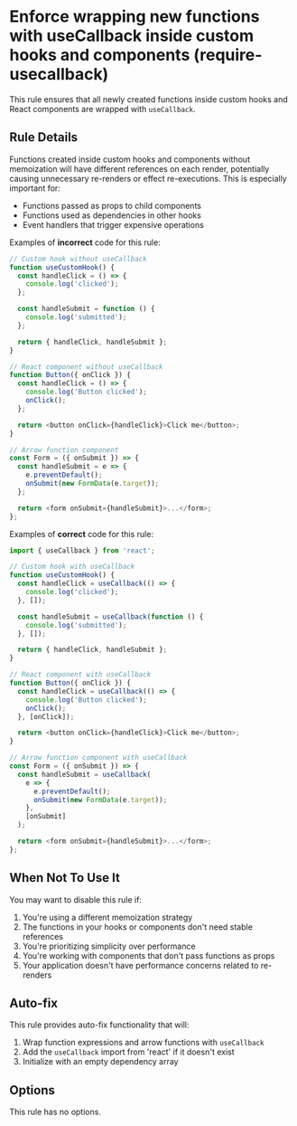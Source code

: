 # Enforce wrapping new functions with useCallback inside custom hooks and components (require-usecallback)

This rule ensures that all newly created functions inside custom hooks and React components are wrapped with `useCallback`.

## Rule Details

Functions created inside custom hooks and components without memoization will have different references on each render, potentially causing unnecessary re-renders or effect re-executions. This is especially important for:

- Functions passed as props to child components
- Functions used as dependencies in other hooks
- Event handlers that trigger expensive operations

Examples of **incorrect** code for this rule:

```javascript
// Custom hook without useCallback
function useCustomHook() {
  const handleClick = () => {
    console.log('clicked');
  };

  const handleSubmit = function () {
    console.log('submitted');
  };

  return { handleClick, handleSubmit };
}

// React component without useCallback
function Button({ onClick }) {
  const handleClick = () => {
    console.log('Button clicked');
    onClick();
  };

  return <button onClick={handleClick}>Click me</button>;
}

// Arrow function component
const Form = ({ onSubmit }) => {
  const handleSubmit = e => {
    e.preventDefault();
    onSubmit(new FormData(e.target));
  };

  return <form onSubmit={handleSubmit}>...</form>;
};
```

Examples of **correct** code for this rule:

```javascript
import { useCallback } from 'react';

// Custom hook with useCallback
function useCustomHook() {
  const handleClick = useCallback(() => {
    console.log('clicked');
  }, []);

  const handleSubmit = useCallback(function () {
    console.log('submitted');
  }, []);

  return { handleClick, handleSubmit };
}

// React component with useCallback
function Button({ onClick }) {
  const handleClick = useCallback(() => {
    console.log('Button clicked');
    onClick();
  }, [onClick]);

  return <button onClick={handleClick}>Click me</button>;
}

// Arrow function component with useCallback
const Form = ({ onSubmit }) => {
  const handleSubmit = useCallback(
    e => {
      e.preventDefault();
      onSubmit(new FormData(e.target));
    },
    [onSubmit]
  );

  return <form onSubmit={handleSubmit}>...</form>;
};
```

## When Not To Use It

You may want to disable this rule if:

1. You're using a different memoization strategy
2. The functions in your hooks or components don't need stable references
3. You're prioritizing simplicity over performance
4. You're working with components that don't pass functions as props
5. Your application doesn't have performance concerns related to re-renders

## Auto-fix

This rule provides auto-fix functionality that will:

1. Wrap function expressions and arrow functions with `useCallback`
2. Add the `useCallback` import from 'react' if it doesn't exist
3. Initialize with an empty dependency array

## Options

This rule has no options.
